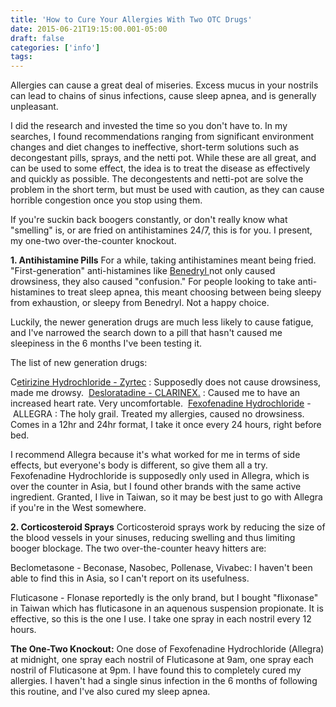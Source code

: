 ```yaml
---
title: 'How to Cure Your Allergies With Two OTC Drugs'
date: 2015-06-21T19:15:00.001-05:00
draft: false
categories: ['info']
tags:
---
```


Allergies can cause a great deal of miseries. Excess mucus in your nostrils can lead to chains of sinus infections, cause sleep apnea, and is generally unpleasant.

I did the research and invested the time so you don't have to. In my searches, I found recommendations ranging from significant environment changes and diet changes to ineffective, short-term solutions such as decongestant pills, sprays, and the netti pot. While these are all great, and can be used to some effect, the idea is to treat the disease as effectively and quickly as possible. The decongestents and netti-pot are solve the problem in the short term, but must be used with caution, as they can cause horrible congestion once you stop using them.

If you're suckin back boogers constantly, or don't really know what "smelling" is, or are fried on antihistamines 24/7, this is for you. I present, my one-two over-the-counter knockout.

**1\. Antihistamine Pills**
For a while, taking antihistamines meant being fried. "First-generation" anti-histamines like [Benedryl ](http://www.rxlist.com/benadryl-drug.htm)not only caused drowsiness, they also caused "confusion." For people looking to take anti-histamines to treat sleep apnea, this meant choosing between being sleepy from exhaustion, or sleepy from Benedryl. Not a happy choice.

Luckily, the newer generation drugs are much less likely to cause fatigue, and I've narrowed the search down to a pill that hasn't caused me sleepiness in the 6 months I've been testing it.

The list of new generation drugs:

C[etirizine Hydrochloride - Zyrtec](http://www.rxlist.com/zyrtec-side-effects-drug-center.htm) : Supposedly does not cause drowsiness, made me drowsy. 
[Desloratadine - ](https://www.blogger.com/goog_1484089106)[CLARINEX.](http://www.rxlist.com/clarinex-drug.htm) : Caused me to have an increased heart rate. Very uncomfortable. 
[Fexofenadine Hydrochloride](http://www.rxlist.com/allegra-drug.htm) - ALLEGRA : The holy grail. Treated my allergies, caused no drowsiness. Comes in a 12hr and 24hr format, I take it once every 24 hours, right before bed. 

I recommend Allegra because it's what worked for me in terms of side effects, but everyone's body is different, so give them all a try. Fexofenadine Hydrochloride is supposedly only used in Allegra, which is over the counter in Asia, but I found other brands with the same active ingredient. Granted, I live in Taiwan, so it may be best just to go with Allegra if you're in the West somewhere. 

**2\. Corticosteroid Sprays**
Corticosteroid sprays work by reducing the size of the blood vessels in your sinuses, reducing swelling and thus limiting booger blockage. The two over-the-counter heavy hitters are:

Beclometasone - Beconase, Nasobec, Pollenase, Vivabec: I haven't been able to find this in Asia, so I can't report on its usefulness.

Fluticasone - Flonase reportedly is the only brand, but I bought "flixonase" in Taiwan which has fluticasone in an aquenous suspension propionate. It is effective, so this is the one I use. I take one spray in each nostril every 12 hours. 

**The One-Two Knockout:**
One dose of Fexofenadine Hydrochloride (Allegra) at midnight, one spray each nostril of Fluticasone at 9am, one spray each nostril of Fluticasone at 9pm. I have found this to completely cured my allergies. I haven't had a single sinus infection in the 6 months of following this routine, and I've also cured my sleep apnea.
